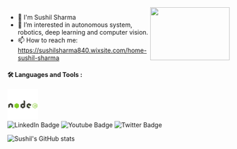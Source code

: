   <img src = "https://user-images.githubusercontent.com/70905483/162198364-44ec2171-de3d-4aa7-be9b-cb7409f8e318.gif" align="right" height="120" width="180">
  
  
- 👋 I'm Sushil Sharma                                                                      
- 🔭 I’m interested in autonomous system, robotics, deep learning and computer vision.
- 📫 How to reach me: https://sushilsharma840.wixsite.com/home-sushil-sharma

#### :hammer_and_wrench: Languages and Tools :
<div>
      <img src="https://github.com/devicons/devicon/blob/master/icons/nodejs/nodejs-original-wordmark.svg" title="NodeJS" alt="NodeJS" width="70" height="70"/>&nbsp;
</div>

<div id="badges">
  <img src="https://img.shields.io/badge/LinkedIn-blue?style=for-the-badge&logo=linkedin&logoColor=white" alt="LinkedIn Badge"/>
  <img src="https://img.shields.io/badge/YouTube-red?style=for-the-badge&logo=youtube&logoColor=white" alt="Youtube Badge"/>
  <img src="https://img.shields.io/badge/Twitter-blue?style=for-the-badge&logo=twitter&logoColor=white" alt="Twitter Badge"/>
</div>


![Sushil's GitHub stats](https://github-readme-stats.vercel.app/api?username=sharmasushil&show_icons=true&theme=dark&hide=contribs,prs)

